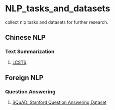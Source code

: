 # NLP_tasks_and_datasets
collect nlp tasks and datasets for further research.

## Chinese NLP  
### Text Summarization
1. [LCSTS](https://arxiv.org/abs/1506.05865).


## Foreign NLP
### Question Answering
1. [SQuAD: Stanford Question Answering Dataset](https://rajpurkar.github.io/SQuAD-explorer/)
